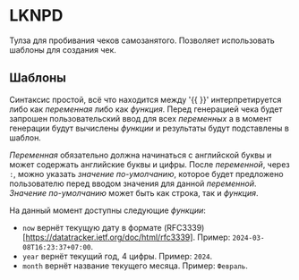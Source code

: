 LKNPD
=====

Тулза для пробивания чеков самозанятого.
Позволяет использовать шаблоны для создания чек.

Шаблоны
-------

Синтаксис простой, всё что находится между '{{ }}' интерпретируется либо как _переменная_
либо как _функция_. Перед генерацией чека будет запрошен пользовательский ввод для
всех _переменных_ а в момент генерации будут вычислены _функции_ и результаты будут подставлены в шаблон.

_Переменная_ обязательно должна начинаться с английской буквы и может содержать
английские буквы и цифры. После _переменной_, через `:`, можно указать _значение по-умолчанию_, которое будет предложено пользователю перед вводом значения для данной _переменной_.
_Значение по-умолчанию_ может быть как строка, так и _функция_.

На данный момент доступны следующие _функции_:
- `now` вернёт текущую дату в формате (RFC3339)[https://datatracker.ietf.org/doc/html/rfc3339]. Пример: `2024-03-08T16:23:37+07:00`.
- `year` вернёт текущий год, 4 цифры. Пример: `2024`.
- `month` вернёт название текущего месяца. Пример: `Февраль`.
